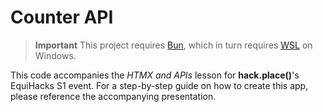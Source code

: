 # Counter API

> **Important**
> This project requires [Bun](https://bun.sh/), which in turn requires [WSL](https://learn.microsoft.com/en-us/windows/wsl/install) on Windows.

This code accompanies the _HTMX and APIs_ lesson for **hack.place()**'s EquiHacks S1 event. For a step-by-step guide on how to create this app, please reference the accompanying presentation.
